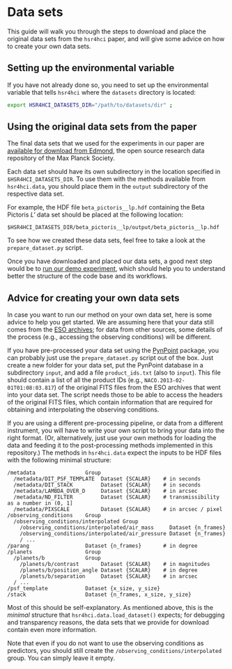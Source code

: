 # Data sets

This guide will walk you through the steps to download and place the original data sets from the `hsr4hci` paper, and will give some advice on how to create your own data sets.


## Setting up the environmental variable

If you have not already done so, you need to set up the environmental variable that tells `hsr4hci` where the `datasets` directory is located:

```bash
export HSR4HCI_DATASETS_DIR="/path/to/datasets/dir" ;
```


## Using the original data sets from the paper

The final data sets that we used for the experiments in our paper are [available for download from Edmond](https://doi.org/10.17617/3.LACYPN), the open source research data repository of the Max Planck Society.

Each data set should have its own subdirectory in the location specified in `$HSR4HCI_DATASETS_DIR`.
To use them with the methods available from `hsr4hci.data`, you should place them in the `output` subdirectory of the respective data set.

For example, the HDF file `beta_pictoris__lp.hdf` containing the Beta Pictoris *L'* data set should be placed at the following location:

```
$HSR4HCI_DATASETS_DIR/beta_pictoris__lp/output/beta_pictoris__lp.hdf
```

To see how we created these data sets, feel free to take a look at the `prepare_dataset.py` script.

Once you have downloaded and placed our data sets, a good next step would be to [run our demo experiment](../experiments/demo), which should help you to understand better the structure of the code base and its workflows. 


## Advice for creating your own data sets

In case you want to run our method on your own data set, here is some advice to help you get started.
We are assuming here that your data still comes from the [ESO archives](http://archive.eso.org/cms.html); for data from other sources, some details of the process (e.g., accessing the observing conditions) will be different.

If you have pre-processed your data set using the [PynPoint](https://pynpoint.readthedocs.io/en/latest/) package, you can probably just use the `prepare_dataset.py` script out of the box.
Just create a new folder for your data set, put the PynPoint database in a subdirectory `input`, and add a file `product_ids.txt` (also to `input`).
This file should contain a list of all the product IDs (e.g., `NACO.2013-02-01T01:08:03.817`) of the original FITS files from the ESO archives that went into your data set.
The script needs those to be able to access the headers of the original FITS files, which contain information that are required for obtaining and interpolating the observing conditions.

If you are using a different pre-processing pipeline, or data from a different instrument, you will have to write your own script to bring your data into the right format.
(Or, alternatively, just use your own methods for loading the data and feeding it to the post-processing methods implemented in this repository.)
The methods in `hsr4hci.data` expect the inputs to be HDF files with the following minimal structure:

```text
/metadata                Group
  /metadata/DIT_PSF_TEMPLATE  Dataset {SCALAR}    # in seconds
  /metadata/DIT_STACK         Dataset {SCALAR}    # in seconds
  /metadata/LAMBDA_OVER_D     Dataset {SCALAR}    # in arcsec
  /metadata/ND_FILTER         Dataset {SCALAR}    # transmissibility as a number in (0, 1]
  /metadata/PIXSCALE          Dataset {SCALAR}    # in arcsec / pixel
/observing_conditions    Group
  /observing_conditions/interpolated Group
    /observing_conditions/interpolated/air_mass     Dataset {n_frames}
    /observing_conditions/interpolated/air_pressure Dataset {n_frames}
    / ...
/parang                  Dataset {n_frames}       # in degree
/planets                 Group
  /planets/b             Group
    /planets/b/contrast       Dataset {SCALAR}    # in magnitudes
    /planets/b/position_angle Dataset {SCALAR}    # in degree
    /planets/b/separation     Dataset {SCALAR}    # in arcsec
  / ...
/psf_template            Dataset {x_size, y_size}
/stack                   Dataset {n_frames, x_size, y_size}
```

Most of this should be self-explanatory.
As mentioned above, this is the *minimal* structure that `hsr4hci.data.load_dataset()` expects; for debugging and transparency reasons, the data sets that we provide for download contain even more information.

Note that even if you do not want to use the observing conditions as predictors, you should still create the `/observing_conditions/interpolated` group.
You can simply leave it empty.
